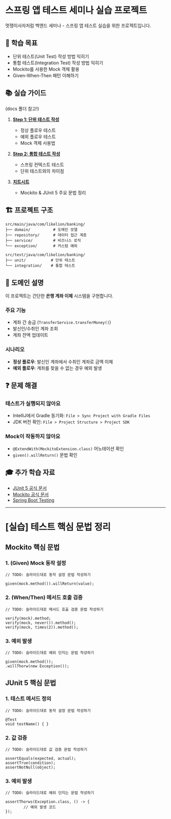 # 스프링 앱 테스트 세미나 실습 프로젝트

멋쟁이사자처럼 백엔드 세미나 - 스프링 앱 테스트 실습을 위한 프로젝트입니다.

## 🎯 학습 목표

- 단위 테스트(Unit Test) 작성 방법 익히기
- 통합 테스트(Integration Test) 작성 방법 익히기
- Mockito를 사용한 Mock 객체 활용
- Given-When-Then 패턴 이해하기

## 📚 실습 가이드
(docs 폴더 참고!)

1. **[Step 1: 단위 테스트 작성](docs/step1-guide.md)**
   - 정상 플로우 테스트
   - 예외 플로우 테스트
   - Mock 객체 사용법

2. **[Step 2: 통합 테스트 작성](docs/step2-guide.md)**
   - 스프링 컨텍스트 테스트
   - 단위 테스트와의 차이점

3. **[치트시트](docs/cheatsheet.md)**
   - Mockito & JUnit 5 주요 문법 정리

## 🏗️ 프로젝트 구조

```
src/main/java/com/likelion/banking/
├── domain/          # 도메인 모델
├── repository/      # 데이터 접근 계층
├── service/         # 비즈니스 로직
└── exception/       # 커스텀 예외

src/test/java/com/likelion/banking/
├── unit/           # 단위 테스트
└── integration/    # 통합 테스트
```

## 📖 도메인 설명

이 프로젝트는 간단한 **은행 계좌 이체** 시스템을 구현합니다.

### 주요 기능
- 계좌 간 송금 (`TransferService.transferMoney()`)
- 발신인/수취인 계좌 조회
- 계좌 잔액 업데이트

### 시나리오
- **정상 플로우**: 발신인 계좌에서 수취인 계좌로 금액 이체
- **예외 플로우**: 계좌를 찾을 수 없는 경우 예외 발생

## ❓ 문제 해결

### 테스트가 실행되지 않아요
- IntelliJ에서 Gradle 동기화: `File > Sync Project with Gradle Files`
- JDK 버전 확인: `File > Project Structure > Project SDK`

### Mock이 작동하지 않아요
- `@ExtendWith(MockitoExtension.class)` 어노테이션 확인
- `given().willReturn()` 문법 확인

## 🎓 추가 학습 자료

- [JUnit 5 공식 문서](https://junit.org/junit5/docs/current/user-guide/)
- [Mockito 공식 문서](https://javadoc.io/doc/org.mockito/mockito-core/latest/org/mockito/Mockito.html)
- [Spring Boot Testing](https://docs.spring.io/spring-boot/docs/current/reference/html/features.html#features.testing)


---
# [실습] 테스트 핵심 문법 정리

## Mockito 핵심 문법

### 1. (Given) Mock 동작 설정
```
// TODO: 슬라이드대로 동작 설정 문법 작성하기

given(mock.method()).willReturn(value);

```


### 2. (When/Then) 메서드 호출 검증
```
// TODO: 슬라이드대로 메서드 호출 검증 문법 작성하기

verify(mock).method;
verify(mock, never()).method();
verify(mock, times(2)).method();
```

### 3. 예외 발생
```
// TODO: 슬라이드대로 예외 던지는 문법 작성하기

given(mock.method());
.willThorw(new Exception());

```

## JUnit 5 핵심 문법

### 1. 테스트 메서드 정의
```
// TODO: 슬라이드대로 동작 설정 문법 작성하기

@Test
void testName() { }

```

### 2. 값 검증
```
// TODO: 슬라이드대로 값 검증 문법 작성하기

assertEquals(expected, actual);
assertTrue(condition);
assertNotNull(object);

```

### 3. 예외 발생
```
// TODO: 슬라이드대로 예외 던지는 문법 작성하기

assertThorws(Exception.class, () -> {
        // 예외 발생 코드
});


```
